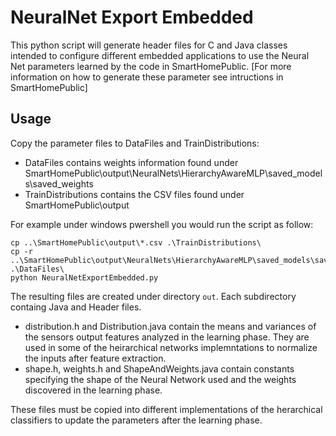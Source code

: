 # NeuralNet Export Embedded
This python script will generate header files for C and Java classes intended to configure different embedded applications to use the Neural Net parameters learned by the code in SmartHomePublic.
[For more information on how to generate these parameter see intructions in SmartHomePublic]

## Usage
Copy the parameter files to DataFiles and TrainDistributions:
* DataFiles contains weights information found under SmartHomePublic\output\NeuralNets\HierarchyAwareMLP\saved_models\saved_weights
* TrainDistributions contains the CSV files found under SmartHomePublic\output

For example under windows pwershell you would run the script as follow:
```
cp ..\SmartHomePublic\output\*.csv .\TrainDistributions\
cp -r ..\SmartHomePublic\output\NeuralNets\HierarchyAwareMLP\saved_models\saved_weights\* .\DataFiles\
python NeuralNetExportEmbedded.py
```
The resulting files are created under directory `out`. Each subdirectory containg Java and Header files.
* distribution.h and Distribution.java contain the means and variances of the sensors output features analyzed in the learning phase. 
They are used in some of the heirarchical networks implemntations to normalize the inputs after feature extraction. 
* shape.h, weights.h and ShapeAndWeights.java contain constants specifying the shape of the Neural Network used and the weights discovered in the learning phase.

These files must be copied into different implementations of the herarchical classifiers to update the parameters after the learning phase.